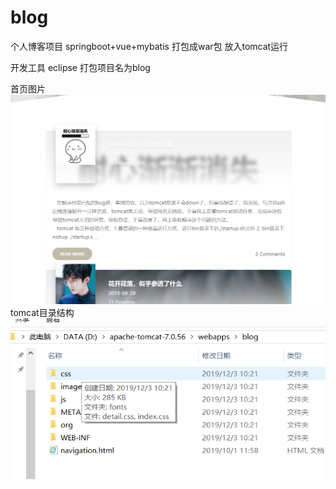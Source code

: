 # blog
个人博客项目 springboot+vue+mybatis 打包成war包 放入tomcat运行

开发工具 eclipse
打包项目名为blog

首页图片![image](https://github.com/CreateQi/blog/blob/master/images/1.png)
tomcat目录结构![image](https://github.com/CreateQi/blog/blob/master/images/2.png)
